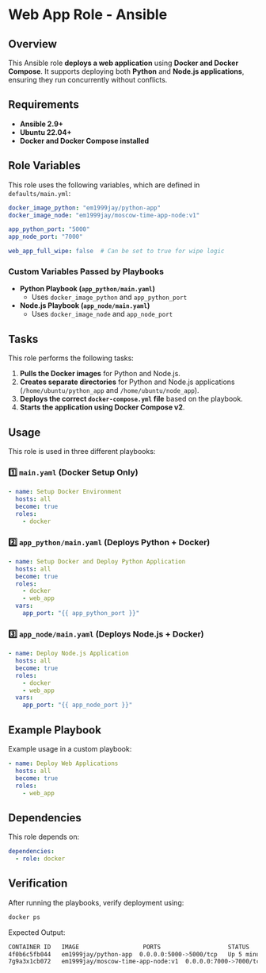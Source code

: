 # Web App Role - Ansible

## Overview

This Ansible role **deploys a web application** using **Docker and Docker Compose**. It supports deploying both **Python** and **Node.js applications**, ensuring they run concurrently without conflicts.

## Requirements

- **Ansible 2.9+**
- **Ubuntu 22.04+**
- **Docker and Docker Compose installed**

## Role Variables

This role uses the following variables, which are defined in `defaults/main.yml`:

```yaml
docker_image_python: "em1999jay/python-app"
docker_image_node: "em1999jay/moscow-time-app-node:v1"

app_python_port: "5000"
app_node_port: "7000"

web_app_full_wipe: false  # Can be set to true for wipe logic
```

### **Custom Variables Passed by Playbooks**

- **Python Playbook (`app_python/main.yaml`)**
  - Uses `docker_image_python` and `app_python_port`
- **Node.js Playbook (`app_node/main.yaml`)**
  - Uses `docker_image_node` and `app_node_port`

## Tasks

This role performs the following tasks:

1. **Pulls the Docker images** for Python and Node.js.
2. **Creates separate directories** for Python and Node.js applications (`/home/ubuntu/python_app` and `/home/ubuntu/node_app`).
3. **Deploys the correct `docker-compose.yml` file** based on the playbook.
4. **Starts the application using Docker Compose v2**.

## Usage

This role is used in three different playbooks:

### **1️⃣ `main.yaml` (Docker Setup Only)**

```yaml
- name: Setup Docker Environment
  hosts: all
  become: true
  roles:
    - docker
```

### **2️⃣ `app_python/main.yaml` (Deploys Python + Docker)**

```yaml
- name: Setup Docker and Deploy Python Application
  hosts: all
  become: true
  roles:
    - docker
    - web_app
  vars:
    app_port: "{{ app_python_port }}"
```

### **3️⃣ `app_node/main.yaml` (Deploys Node.js + Docker)**

```yaml
- name: Deploy Node.js Application
  hosts: all
  become: true
  roles:
    - docker
    - web_app
  vars:
    app_port: "{{ app_node_port }}"
```

## Example Playbook

Example usage in a custom playbook:

```yaml
- name: Deploy Web Applications
  hosts: all
  become: true
  roles:
    - web_app
```

## Dependencies

This role depends on:

```yaml
dependencies:
  - role: docker
```

## Verification

After running the playbooks, verify deployment using:

```sh
docker ps
```

Expected Output:

```sh
CONTAINER ID   IMAGE                  PORTS                   STATUS
4f0b6c5fb044   em1999jay/python-app  0.0.0.0:5000->5000/tcp   Up 5 minutes
7g9a3x1cb072   em1999jay/moscow-time-app-node:v1  0.0.0.0:7000->7000/tcp   Up 5 minutes
```
